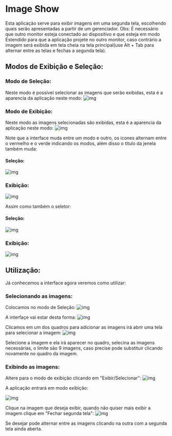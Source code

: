 # Image Show

Esta aplicação serve para exibir imagens em uma segunda tela, escolhendo quais serão apresentadas a partir de um gerenciador.
Obs: É necessário que outro monitor esteja conectado ao dispositivo e que esteja em modo Estendido para que a aplicação projete no outro monitor, 
caso contrário a imagem será exibida em tela cheia na tela principal(use Alt + Tab para alternar entre as telas e fechas a segunda tela).

## Modos de Exibição e Seleção:

### Modo de Seleção:

Neste modo é possível selecionar as imagens que serão exibidas, esta é a aparencia da aplicação neste modo:
![img](https://github.com/Decripter/Image_Show/blob/master/Docs/Img%201.jpg)

### Modo de Exibição:

Neste modo as imagens selecionadas são exibidas, esta é a aparencia da aplicação neste modo:
![img](https://github.com/Decripter/Image_Show/blob/master/Docs/Img%202.jpg)

Note que a interface muda entre um modo e outro, os icones alternam entre o vermelho e o verde indicando os modos, 
além disso o titulo da jenela também muda:

#### Seleção:
![img](https://github.com/Decripter/Image_Show/blob/master/Docs/Img%201.1.jpg)

### Exibição:
![img](https://github.com/Decripter/Image_Show/blob/master/Docs/Img%202,1.jpg)

Assim como também o seletor:

#### Seleção:
![img](https://github.com/Decripter/Image_Show/blob/master/Docs/Img%201.3.jpg)

### Exibição:
![img](https://github.com/Decripter/Image_Show/blob/master/Docs/Img%202,3.jpg)

## Utilização:
Já conhecemos a interface agora veremos como utilizar:

### Selecionando as imagens:
Colocamos no modo de Seleção:
![img](https://github.com/Decripter/Image_Show/blob/master/Docs/Img%201.3.jpg)

A interfaçe vai estar desta forma:
![img](https://github.com/Decripter/Image_Show/blob/master/Docs/Img%201.jpg)

Clicamos em um dos quadros para adicionar as imagens irá abrir uma tela para selecionar a imagem:
![img](https://github.com/Decripter/Image_Show/blob/master/Docs/Img%201.2.jpg)

Selecione a imagem e ela irá aparecer no quadro, selecina as imagens necessárias, o limite são 9 imagens,
caso precise pode substituir clicando novamente no quadro da imagem.

### Exibindo as imagens:
Altere para o modo de exibição clicando em "Exibir/Selecionar":
![img](https://github.com/Decripter/Image_Show/blob/master/Docs/Img%202,3.jpg)


A aplicação entrará em modo exibição:

![img](https://github.com/Decripter/Image_Show/blob/master/Docs/Img%202,1.jpg)

Clique na imagem que deseja exibir, quando não quiser mais exibir a imagem clique em "Fechar segunda tela":
![img](https://github.com/Decripter/Image_Show/blob/master/Docs/Img%202,3.jpg)


Se desejar pode alternar entre as imagens clicando na outra com a segunda tela ainda aberta.
